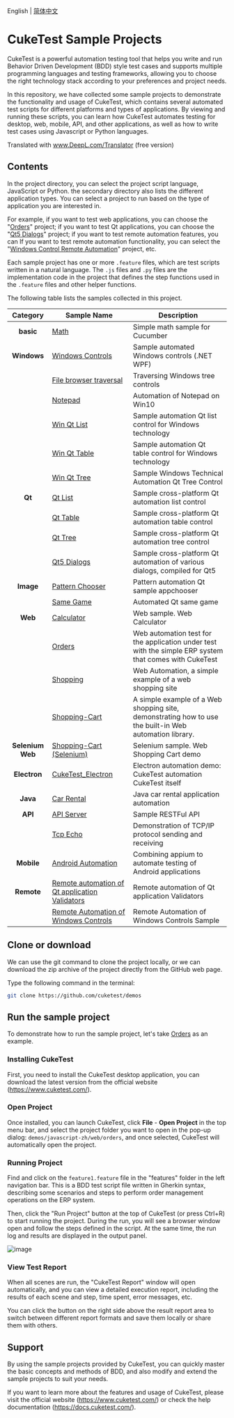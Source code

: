 English | [简体中文](./README.zh-CN.md)

# CukeTest Sample Projects

CukeTest is a powerful automation testing tool that helps you write and run Behavior Driven Development (BDD) style test cases and supports multiple programming languages and testing frameworks, allowing you to choose the right technology stack according to your preferences and project needs.

In this repository, we have collected some sample projects to demonstrate the functionality and usage of CukeTest, which contains several automated test scripts for different platforms and types of applications. By viewing and running these scripts, you can learn how CukeTest automates testing for desktop, web, mobile, API, and other applications, as well as how to write test cases using Javascript or Python languages.

Translated with www.DeepL.com/Translator (free version)

## Contents

In the project directory, you can select the project script language, JavaScript or Python. the secondary directory also lists the different application types. You can select a project to run based on the type of application you are interested in.

For example, if you want to test web applications, you can choose the "[Orders](javascript-zh/web/orders)" project; if you want to test Qt applications, you can choose the "[Qt5 Dialogs](javascript-zh/qt/qt-dialog)" project; if you want to test remote automation features, you can If you want to test remote automation functionality, you can select the "[Windows Control Remote Automation](javascript-zh/remote/remote_windows_controls)" project, etc.

Each sample project has one or more `.feature` files, which are test scripts written in a natural language. The `.js` files and `.py` files are the implementation code in the project that defines the step functions used in the `.feature` files and other helper functions.

The following table lists the samples collected in this project.

|     Category     | Sample Name                                                                                 | Description                                                                                            |
|:----------------:| ------------------------------------------------------------------------------------------- | ------------------------------------------------------------------------------------------------------ |
|    **basic**     | [Math](javascript-zh/basic/math)                                                            | Simple math sample for Cucumber                                                                        |
|   **Windows**    | [Windows Controls](javascript-zh/windows_controls)                                          | Sample automated Windows controls (.NET WPF)                                                           |
|                  | [File browser traversal](javascript-zh/windows/explorer-tree)                               | Traversing Windows tree controls                                                                       |
|                  | [Notepad](javascript-zh/windows/notepad-test-zh)                                            | Automation of Notepad on Win10                                                                         |
|                  | [Win Qt List](javascript-zh/windows/win-qt-list)                                            | Sample automation Qt list control for Windows technology                                               |
|                  | [Win Qt Table](javascript-zh/windows/win-qt-table)                                          | Sample automation Qt table control for Windows technology                                              |
|                  | [Win Qt Tree](javascript-zh/windows/win-qt-tree)                                            | Sample Windows Technical Automation Qt Tree Control                                                    |
|      **Qt**      | [Qt List](javascript-zh/qt/qt-list)                                                         | Sample cross-platform Qt automation list control                                                       |
|                  | [Qt Table](javascript-zh/qt/qt-table)                                                       | Sample cross-platform Qt automation table control                                                      |
|                  | [Qt Tree](javascript-zh/qt/qt-tree)                                                         | Sample cross-platform Qt automation tree control                                                       |
|                  | [Qt5 Dialogs](javascript-zh/qt/qt-dialog)                                                   | Sample cross-platform Qt automation of various dialogs, compiled for Qt5                               |
|    **Image**     | [Pattern Chooser](javascript-zh/windows/pattern-chooser)                                    | Pattern automation Qt sample appchooser                                                                |
|                  | [Same Game](javascript-zh/windows/pattern-game)                                             | Automated Qt same game                                                                                 |
|     **Web**      | [Calculator](javascript-en/web/calculator)                                                  | Web sample. Web Calculator                                                                             |
|                  | [Orders](javascript-zh/web/orders)                                                          | Web automation test for the application under test with the simple ERP system that comes with CukeTest |
|                  | [Shopping](javascript-zh/web/shopping)                                                      | Web Automation, a simple example of a web shopping site                                                |
|                  | [Shopping-Cart](javascript-zh/web/shopping-cart)                                            | A simple example of a Web shopping site, demonstrating how to use the built-in Web automation library. |
| **Selenium Web** | [Shopping-Cart (Selenium)](javascript-en/web/shopping-cart-selenium)                        | Selenium sample. Web Shopping Cart demo                                                                |
|   **Electron**   | [CukeTest_Electron](javascript-zh/windows/cuketest_electron)                                | Electron automation demo: CukeTest automation CukeTest itself                                          |
|     **Java**     | [Car Rental](javascript-zh/java-samples/car-rental)                                         | Java car rental application automation                                                                 |
|     **API**      | [API Server](javascript-zh/api_service)                                                     | Sample RESTFul API                                                                                     |
|                  | [Tcp Echo](javascript-zh/tcp-protocol)                                                      | Demonstration of TCP/IP protocol sending and receiving                                                 |
|    **Mobile**    | [Android Automation](javascript-zh/mobile/appium-android)                                   | Combining appium to automate testing of Android applications                                           |
|    **Remote**    | [Remote automation of Qt application Validators](javascript-zh/remote/remote_qt_validators) | Remote automation of Qt application Validators                                                         |
|                  | [Remote Automation of Windows Controls](javascript-zh/remote/remote_windows_controls)       | Remote Automation of Windows Controls Sample                                                           |

## Clone or download

We can use the git command to clone the project locally, or we can download the zip archive of the project directly from the GitHub web page.

Type the following command in the terminal:
```bash
git clone https://github.com/cuketest/demos
```

## Run the sample project

To demonstrate how to run the sample project, let's take [Orders](javascript-zh/web/orders) as an example.

### Installing CukeTest

First, you need to install the CukeTest desktop application, you can download the latest version from the official website (https://www.cuketest.com/).

### Open Project

Once installed, you can launch CukeTest, click **File** - **Open Project** in the top menu bar, and select the project folder you want to open in the pop-up dialog: `demos/javascript-zh/web/orders`, and once selected, CukeTest will automatically open the project.

### Running Project

Find and click on the `feature1.feature` file in the "features" folder in the left navigation bar. This is a BDD test script file written in Gherkin syntax, describing some scenarios and steps to perform order management operations on the ERP system.

Then, click the "Run Project" button at the top of CukeTest (or press Ctrl+R) to start running the project. During the run, you will see a browser window open and follow the steps defined in the script. At the same time, the run log and results are displayed in the output panel.

![image](https://www.cuketest.com/zh-cn/quick_start/assets/samples_run.png)

### View Test Report

When all scenes are run, the "CukeTest Report" window will open automatically, and you can view a detailed execution report, including the results of each scene and step, time spent, error messages, etc.

You can click the button on the right side above the result report area to switch between different report formats and save them locally or share them with others.

## Support
By using the sample projects provided by CukeTest, you can quickly master the basic concepts and methods of BDD, and also modify and extend the sample projects to suit your needs.

If you want to learn more about the features and usage of CukeTest, please visit the official website (https://www.cuketest.com/) or check the help documentation (https://docs.cuketest.com/).
